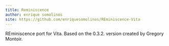 ```yaml
---
title: Reminiscence
author: enrique somolinos
site: https://github.com/enriquesomolinos/REminiscence-Vita
---
```

REminiscence port for Vita. Based on the 0.3.2. version created by Gregory Montoir.
